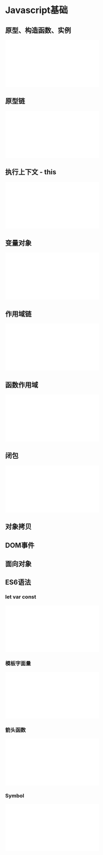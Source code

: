 # Javascript基础

## 原型、构造函数、实例
<iframe src="//player.bilibili.com/player.html?aid=84301638&bvid=BV117411v76o&cid=144201149&page=1" scrolling="no" border="0" frameborder="no" framespacing="0" allowfullscreen="true"> </iframe>

## 原型链
<iframe src="//player.bilibili.com/player.html?aid=84981928&bvid=BV1N7411k7D2&cid=145316834&page=1" scrolling="no" border="0" frameborder="no" framespacing="0" allowfullscreen="true"> </iframe>


## 执行上下文 - this
<iframe src="//player.bilibili.com/player.html?aid=71894678&bvid=BV1BE411677T&cid=124574863&page=1" scrolling="no" border="0" frameborder="no" framespacing="0" allowfullscreen="true"> </iframe>


## 变量对象
<iframe src="//player.bilibili.com/player.html?aid=630370544&bvid=BV1g84y1c7cD&cid=329048705&page=1" scrolling="no" border="0" frameborder="no" framespacing="0" allowfullscreen="true"> </iframe>

## 作用域链
<iframe src="//player.bilibili.com/player.html?aid=711412869&bvid=BV1wD4y1D7Pp&cid=213760015&page=1" scrolling="no" border="0" frameborder="no" framespacing="0" allowfullscreen="true"> </iframe>

## 函数作用域
<iframe src="//player.bilibili.com/player.html?aid=68195454&bvid=BV1AJ41137cW&cid=118200453&page=1" scrolling="no" border="0" frameborder="no" framespacing="0" allowfullscreen="true"> </iframe>

## 闭包
<iframe src="//player.bilibili.com/player.html?aid=74450413&bvid=BV1iE411q7Qd&cid=127346643&page=1" scrolling="no" border="0" frameborder="no" framespacing="0" allowfullscreen="true"> </iframe>


## 对象拷贝
## DOM事件
## 面向对象

## ES6语法

### let var const
<iframe src="//player.bilibili.com/player.html?aid=753126256&bvid=BV1qk4y1k75W&cid=192580174&page=1" scrolling="no" border="0" frameborder="no" framespacing="0" allowfullscreen="true"> </iframe>

### 模板字面量
<iframe src="//player.bilibili.com/player.html?aid=374044223&bvid=BV1to4y1d7MM&cid=295217747&page=1" scrolling="no" border="0" frameborder="no" framespacing="0" allowfullscreen="true"> </iframe>

### 箭头函数
<iframe src="//player.bilibili.com/player.html?aid=968714815&bvid=BV1Sp4y1U7FG&cid=205595579&page=1" scrolling="no" border="0" frameborder="no" framespacing="0" allowfullscreen="true"> </iframe>

### Symbol
<iframe src="//player.bilibili.com/player.html?aid=799648795&bvid=BV1Qy4y187EG&cid=312887596&page=1" scrolling="no" border="0" frameborder="no" framespacing="0" allowfullscreen="true"> </iframe>

